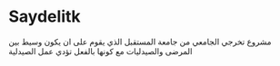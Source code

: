 # Saydelitk
مشروع تخرجي الجامعي من جامعة المستقبل الذي يقوم على ان يكون وسيط بين المرضى والصيدليات مع كونها بالفعل تؤدي عمل الصيدلية
